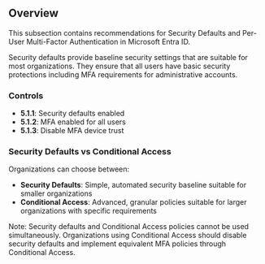 ## Overview

This subsection contains recommendations for Security Defaults and Per-User Multi-Factor Authentication in Microsoft Entra ID.

Security defaults provide baseline security settings that are suitable for most organizations. They ensure that all users have basic security protections including MFA requirements for administrative accounts.

### Controls

- **5.1.1**: Security defaults enabled
- **5.1.2**: MFA enabled for all users
- **5.1.3**: Disable MFA device trust

### Security Defaults vs Conditional Access

Organizations can choose between:
- **Security Defaults**: Simple, automated security baseline suitable for smaller organizations
- **Conditional Access**: Advanced, granular policies suitable for larger organizations with specific requirements

Note: Security defaults and Conditional Access policies cannot be used simultaneously. Organizations using Conditional Access should disable security defaults and implement equivalent MFA policies through Conditional Access.

